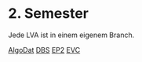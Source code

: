# 2. Semester

Jede LVA ist in einem eigenem Branch.

[AlgoDat](https://github.com/djdaniel24/2.semester/tree/algodat)
[DBS](https://github.com/djdaniel24/2.semester/tree/dbs)
[EP2](https://github.com/djdaniel24/2.semester/tree/ep2)
[EVC](https://github.com/djdaniel24/2.semester/tree/evc)
